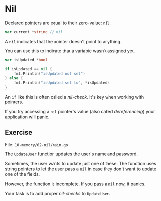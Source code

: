 # Nil

Declared pointers are equal to their zero-value: `nil`.

```go
var current *string // nil
```

A `nil` indicates that the pointer doesn't point to anything.

You can use this to indicate that a variable wasn't assigned yet.

```go
var isUpdated *bool

if isUpdated == nil {
	fmt.Println("isUpdated not set")
} else {
	fmt.Println("isUpdated set to", *isUpdated)	
}
```

An `if` like this is often called a *nil-check*. It's key when working with pointers.

If you try accessing a `nil` pointer's value (also called *dereferencing*) your application will panic.

## Exercise

File: `10-memory/02-nil/main.go`

The `UpdateUser` function updates the user's name and password.

Sometimes, the user wants to update just one of these.
The function uses string pointers to let the user pass a `nil` in case they don't want to update one of the fields.

However, the function is incomplete. If you pass a `nil` now, it panics. 

Your task is to add proper *nil-checks* to `UpdateUser`.
